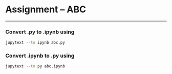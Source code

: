 # Assignment – ABC

---

### Convert .py to .ipynb using
```bash
jupytext --to ipynb abc.py
```

### Convert .ipynb to .py using
```bash
jupytext --to py abc.ipynb
```